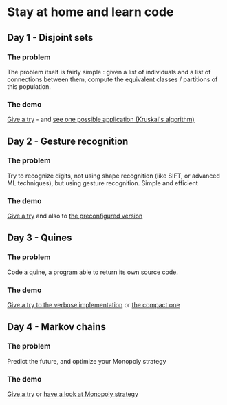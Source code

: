 # Stay at home and learn code
## Day 1 - Disjoint sets
### The problem
The problem itself is fairly simple : given a list of individuals and a list of connections between them, compute the equivalent classes / partitions of this population.

### The demo
[Give a try](https://dpamar.github.io/learncode/day1/index-ds.html) - and [see one possible application (Kruskal's algorithm)](https://dpamar.github.io/learncode/day1/index-kruskal.html)

## Day 2 - Gesture recognition
### The problem
Try to recognize digits, not using shape recognition (like SIFT, or advanced ML techniques), but using gesture recognition. Simple and efficient

### The demo
[Give a try](https://dpamar.github.io/learncode/day2/index-gesture.html) and also to [the preconfigured version](https://dpamar.github.io/learncode/day2/index-preconfigured.html)

## Day 3 - Quines
### The problem
Code a quine, a program able to return its own source code.

### The demo
[Give a try to the verbose implementation](https://dpamar.github.io/learncode/day3/index-quine-array.html) or [the compact one](https://dpamar.github.io/learncode/day3/index-quine-array.html)

## Day 4 - Markov chains
### The problem
Predict the future, and optimize your Monopoly strategy

### The demo
[Give a try](https://dpamar.github.io/learncode/day4/index-markov.html) or [have a look at Monopoly strategy](https://dpamar.github.io/learncode/day4/index-monopoly.html)


